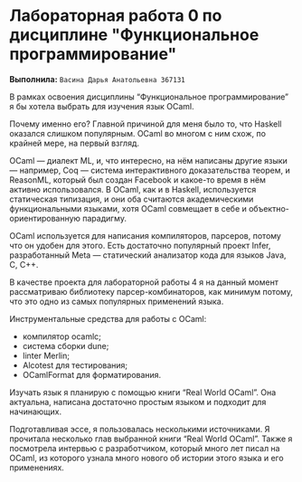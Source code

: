 # Лабораторная работа 0 по дисциплине "Функциональное программирование"

**Выполнила:** `Васина Дарья Анатольевна 367131`

В рамках освоения дисциплины “Функциональное программирование” я бы хотела выбрать для изучения язык OCaml.

Почему именно его? Главной причиной для меня было то, что Haskell оказался слишком популярным. OCaml во многом с ним схож, по крайней мере, на первый взгляд.

OCaml — диалект ML, и, что интересно, на нём написаны другие языки — например, Coq — система интерактивного доказательства теорем, и ReasonML, который был создан Facebook и какое-то время в нём активно использовался. В OCaml, как и в Haskell, используется статическая типизация, и они оба считаются академическими функциональными языками, хотя OCaml совмещает в себе и объектно-ориентированную парадигму.

OCaml используется для написания компиляторов, парсеров, потому что он удобен для этого. Есть достаточно популярный проект Infer, разработанный Meta — статический анализатор кода для языков Java, C, C++.

В качестве проекта для лабораторной работы 4 я на данный момент рассматриваю библиотеку парсер-комбинаторов, как минимум потому, что это одно из самых популярных применений языка.

Инструментальные средства для работы с OCaml:
* компилятор ocamlc;
* система сборки dune;
* linter Merlin;
* Alcotest для тестирования;
* OCamlFormat для форматирования.

Изучать язык я планирую с помощью книги “Real World OCaml”. Она актуальна, написана достаточно простым языком и подходит для начинающих.

Подготавливая эссе, я пользовалась несколькими источниками. Я прочитала несколько глав выбранной книги “Real World OCaml”. Также я посмотрела интервью с разработчиком, который много лет писал на OCaml, из которого узнала много нового об истории этого языка и его применениях.

